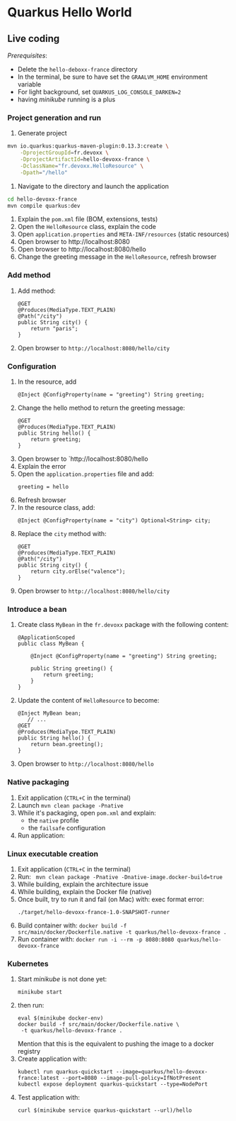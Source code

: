 # Quarkus Hello World


## Live coding

_Prerequisites_:
* Delete the `hello-deboxx-france` directory
* In the terminal, be sure to have set the `GRAALVM_HOME` environment variable
* For light background, set `QUARKUS_LOG_CONSOLE_DARKEN=2`
* having _minikube_ running is a plus

### Project generation and run

1. Generate project
```bash
mvn io.quarkus:quarkus-maven-plugin:0.13.3:create \
    -DprojectGroupId=fr.devoxx \
    -DprojectArtifactId=hello-devoxx-france \
    -DclassName="fr.devoxx.HelloResource" \
    -Dpath="/hello"
```
1. Navigate to the directory and launch the application
```bash
cd hello-devoxx-france
mvn compile quarkus:dev
```
1. Explain the `pom.xml` file (BOM, extensions, tests)
1. Open the `HelloResource` class, explain the code 
1. Open `application.properties` and `META-INF/resources` (static resources)
1. Open browser to http://localhost:8080
1. Open browser to http://localhost:8080/hello
1. Change the greeting message in the `HelloResource`, refresh browser

### Add method

1. Add method: 
    ```
    @GET
    @Produces(MediaType.TEXT_PLAIN)
    @Path("/city")
    public String city() {
        return "paris";
    }
    ```
1. Open browser to `http://localhost:8080/hello/city`

### Configuration

1. In the resource, add 
    ```
    @Inject @ConfigProperty(name = "greeting") String greeting;
    ```
1. Change the hello method to return the greeting message:
    ```
    @GET
    @Produces(MediaType.TEXT_PLAIN)
    public String hello() {
        return greeting;
    }
    ```    
1. Open browser to `http://localhost:8080/hello
1. Explain the error
1. Open the `application.properties` file and add:
    ```
    greeting = hello
    ``` 
1. Refresh browser
1. In the resource class, add:
    ```
    @Inject @ConfigProperty(name = "city") Optional<String> city;
    ```
1. Replace the `city` method with:
    ```
    @GET
    @Produces(MediaType.TEXT_PLAIN)
    @Path("/city")
    public String city() {
        return city.orElse("valence");
    }
    ```
1. Open browser to `http://localhost:8080/hello/city`

### Introduce a bean

1. Create class `MyBean` in the `fr.devoxx` package with the following content:
    ```
    @ApplicationScoped
    public class MyBean {
    
        @Inject @ConfigProperty(name = "greeting") String greeting;
    
        public String greeting() {
            return greeting;
        }
    }
    ```            
2. Update the content of `HelloResource` to become:
    ```
    @Inject MyBean bean;
       // ...
    @GET
    @Produces(MediaType.TEXT_PLAIN)
    public String hello() {
        return bean.greeting();
    }
    ```    
3. Open browser to `http://localhost:8080/hello`

### Native packaging

1. Exit application (`CTRL+C` in the terminal)
1. Launch `mvn clean package -Pnative`    
1. While it's packaging, open `pom.xml` and explain:
    * the `native` profile
    * the `failsafe` configuration
1. Run application: 

### Linux executable creation

1. Exit application (`CTRL+C` in the terminal)    
1. Run: ` mvn clean package -Pnative -Dnative-image.docker-build=true`
1. While building, explain the architecture issue
1. While building, explain the Docker file (native)
1. Once built, try to run it and fail (on Mac) with: exec format error:
    ```
    ./target/hello-devoxx-france-1.0-SNAPSHOT-runner 
    ```
1. Build container with: `docker build -f src/main/docker/Dockerfile.native -t quarkus/hello-devoxx-france .`
1. Run container with: `docker run -i --rm -p 8080:8080 quarkus/hello-devoxx-france`

### Kubernetes

1. Start _minikube_ is not done yet:
    ```
    minikube start
    ```
1. then run:
    ```
    eval $(minikube docker-env)
    docker build -f src/main/docker/Dockerfile.native \
     -t quarkus/hello-devoxx-france .        
    ```
    Mention that this is the equivalent to pushing the image to a docker registry
1. Create application with:
    ```
    kubectl run quarkus-quickstart --image=quarkus/hello-devoxx-france:latest --port=8080 --image-pull-policy=IfNotPresent
    kubectl expose deployment quarkus-quickstart --type=NodePort
    ```  
1. Test application with:
    ```
    curl $(minikube service quarkus-quickstart --url)/hello
    ```      
    
    